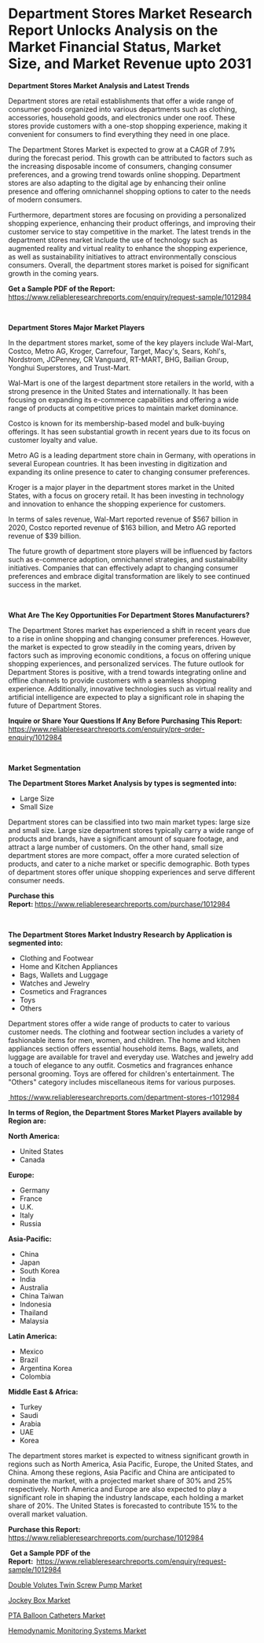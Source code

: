 <p><h1>Department Stores Market Research Report Unlocks Analysis on the Market Financial Status, Market Size, and Market Revenue upto 2031</h1></p><p><strong>Department Stores Market Analysis and Latest Trends</strong></p>
<p><p>Department stores are retail establishments that offer a wide range of consumer goods organized into various departments such as clothing, accessories, household goods, and electronics under one roof. These stores provide customers with a one-stop shopping experience, making it convenient for consumers to find everything they need in one place.</p><p>The Department Stores Market is expected to grow at a CAGR of 7.9% during the forecast period. This growth can be attributed to factors such as the increasing disposable income of consumers, changing consumer preferences, and a growing trend towards online shopping. Department stores are also adapting to the digital age by enhancing their online presence and offering omnichannel shopping options to cater to the needs of modern consumers.</p><p>Furthermore, department stores are focusing on providing a personalized shopping experience, enhancing their product offerings, and improving their customer service to stay competitive in the market. The latest trends in the department stores market include the use of technology such as augmented reality and virtual reality to enhance the shopping experience, as well as sustainability initiatives to attract environmentally conscious consumers. Overall, the department stores market is poised for significant growth in the coming years.</p></p>
<p><strong>Get a Sample PDF of the Report:&nbsp;</strong> <a href="https://www.reliableresearchreports.com/enquiry/request-sample/1012984">https://www.reliableresearchreports.com/enquiry/request-sample/1012984</a></p>
<p>&nbsp;</p>
<p><strong>Department Stores Major Market Players</strong></p>
<p><p>In the department stores market, some of the key players include Wal-Mart, Costco, Metro AG, Kroger, Carrefour, Target, Macy's, Sears, Kohl's, Nordstrom, JCPenney, CR Vanguard, RT-MART, BHG, Bailian Group, Yonghui Superstores, and Trust-Mart.</p><p>Wal-Mart is one of the largest department store retailers in the world, with a strong presence in the United States and internationally. It has been focusing on expanding its e-commerce capabilities and offering a wide range of products at competitive prices to maintain market dominance.</p><p>Costco is known for its membership-based model and bulk-buying offerings. It has seen substantial growth in recent years due to its focus on customer loyalty and value.</p><p>Metro AG is a leading department store chain in Germany, with operations in several European countries. It has been investing in digitization and expanding its online presence to cater to changing consumer preferences.</p><p>Kroger is a major player in the department stores market in the United States, with a focus on grocery retail. It has been investing in technology and innovation to enhance the shopping experience for customers.</p><p>In terms of sales revenue, Wal-Mart reported revenue of $567 billion in 2020, Costco reported revenue of $163 billion, and Metro AG reported revenue of $39 billion.</p><p>The future growth of department store players will be influenced by factors such as e-commerce adoption, omnichannel strategies, and sustainability initiatives. Companies that can effectively adapt to changing consumer preferences and embrace digital transformation are likely to see continued success in the market.</p></p>
<p>&nbsp;</p>
<p><strong>What Are The Key Opportunities For Department Stores Manufacturers?</strong></p>
<p><p>The Department Stores market has experienced a shift in recent years due to a rise in online shopping and changing consumer preferences. However, the market is expected to grow steadily in the coming years, driven by factors such as improving economic conditions, a focus on offering unique shopping experiences, and personalized services. The future outlook for Department Stores is positive, with a trend towards integrating online and offline channels to provide customers with a seamless shopping experience. Additionally, innovative technologies such as virtual reality and artificial intelligence are expected to play a significant role in shaping the future of Department Stores.</p></p>
<p><strong>Inquire or Share Your Questions If Any Before Purchasing This Report:</strong> <a href="https://www.reliableresearchreports.com/enquiry/pre-order-enquiry/1012984">https://www.reliableresearchreports.com/enquiry/pre-order-enquiry/1012984</a></p>
<p>&nbsp;</p>
<p><strong>Market Segmentation</strong></p>
<p><strong>The Department Stores Market Analysis by types is segmented into:</strong></p>
<p><ul><li>Large Size</li><li>Small Size</li></ul></p>
<p><p>Department stores can be classified into two main market types: large size and small size. Large size department stores typically carry a wide range of products and brands, have a significant amount of square footage, and attract a large number of customers. On the other hand, small size department stores are more compact, offer a more curated selection of products, and cater to a niche market or specific demographic. Both types of department stores offer unique shopping experiences and serve different consumer needs.</p></p>
<p><strong>Purchase this Report:&nbsp;</strong><a href="https://www.reliableresearchreports.com/purchase/1012984">https://www.reliableresearchreports.com/purchase/1012984</a></p>
<p>&nbsp;</p>
<p><strong>The Department Stores Market Industry Research by Application is segmented into:</strong></p>
<p><ul><li>Clothing and Footwear</li><li>Home and Kitchen Appliances</li><li>Bags, Wallets and Luggage</li><li>Watches and Jewelry</li><li>Cosmetics and Fragrances</li><li>Toys</li><li>Others</li></ul></p>
<p><p>Department stores offer a wide range of products to cater to various customer needs. The clothing and footwear section includes a variety of fashionable items for men, women, and children. The home and kitchen appliances section offers essential household items. Bags, wallets, and luggage are available for travel and everyday use. Watches and jewelry add a touch of elegance to any outfit. Cosmetics and fragrances enhance personal grooming. Toys are offered for children's entertainment. The "Others" category includes miscellaneous items for various purposes.</p></p>
<p><a href="https://www.reliableresearchreports.com/department-stores-r1012984">&nbsp;https://www.reliableresearchreports.com/department-stores-r1012984</a></p>
<p><strong>In terms of Region, the Department Stores Market Players available by Region are:</strong></p>
<p>
    <p> <strong> North America: </strong>
        <ul>
            <li>United States</li>
            <li>Canada</li>
        </ul>
        </p> 
    <p> <strong> Europe: </strong>
        <ul>
            <li>Germany</li>
            <li>France</li>
            <li>U.K.</li>
            <li>Italy</li>
            <li>Russia</li>
        </ul>
        </p> 
    <p> <strong> Asia-Pacific: </strong>
        <ul>
            <li>China</li>
            <li>Japan</li>
            <li>South Korea</li>
            <li>India</li>
            <li>Australia</li>
            <li>China Taiwan</li>
            <li>Indonesia</li>
            <li>Thailand</li>
            <li>Malaysia</li>
        </ul>
        </p> 
    <p> <strong> Latin America: </strong>
        <ul>
            <li>Mexico</li>
            <li>Brazil</li>
            <li>Argentina Korea</li>
            <li>Colombia</li>
        </ul>
        </p> 
    <p> <strong> Middle East & Africa: </strong>
        <ul>
            <li>Turkey</li>
            <li>Saudi</li>
            <li>Arabia</li>
            <li>UAE</li>
            <li>Korea</li>
        </ul>
    </p>
    </p>
<p><p>The department stores market is expected to witness significant growth in regions such as North America, Asia Pacific, Europe, the United States, and China. Among these regions, Asia Pacific and China are anticipated to dominate the market, with a projected market share of 30% and 25% respectively. North America and Europe are also expected to play a significant role in shaping the industry landscape, each holding a market share of 20%. The United States is forecasted to contribute 15% to the overall market valuation.</p></p>
<p><strong>Purchase this Report: </strong><a href="https://www.reliableresearchreports.com/purchase/1012984">https://www.reliableresearchreports.com/purchase/1012984</a></p>
<p>&nbsp;<strong>Get a Sample PDF of the Report:&nbsp;&nbsp;</strong><a href="https://www.reliableresearchreports.com/enquiry/request-sample/1012984">https://www.reliableresearchreports.com/enquiry/request-sample/1012984</a></p>
<p><strong></strong></p>
<p><p><a href="https://www.linkedin.com/pulse/double-volutes-twin-screw-pump-market-analysis-report-global-rvmjf?trackingId=BNyu%2BApoxPfA2NDZaISSQA%3D%3D">Double Volutes Twin Screw Pump Market</a></p><p><a href="https://www.linkedin.com/pulse/jockey-box-market-trends-analysis-opportunities-challenges-zyg6f?trackingId=z6%2BNCuWk0c9COgMks5HERg%3D%3D">Jockey Box Market</a></p><p><a href="https://github.com/AdrianaPaucek2023/Market-Research-Report-List-1/blob/main/pta-balloon-catheters-market.md">PTA Balloon Catheters Market</a></p><p><a href="https://github.com/cheribeninsig/Market-Research-Report-List-1/blob/main/hemodynamic-monitoring-systems-market.md">Hemodynamic Monitoring Systems Market</a></p></p>